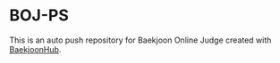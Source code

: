 # BOJ-PS
This is an auto push repository for Baekjoon Online Judge created with [BaekjoonHub](https://github.com/BaekjoonHub/BaekjoonHub).
